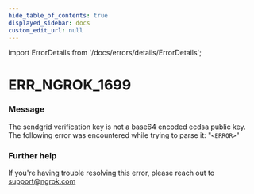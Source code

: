 ```yaml
---
hide_table_of_contents: true
displayed_sidebar: docs
custom_edit_url: null
---
```


import ErrorDetails from '/docs/errors/details/ErrorDetails';

# ERR_NGROK_1699

### Message
The sendgrid verification key is not a base64 encoded ecdsa public key. The following error was encountered while trying to parse it: "`<ERROR>`"

### Further help
If you're having trouble resolving this error, please reach out to [support@ngrok.com](mailto:support@ngrok.com?subject=Help%20with%20ERR_NGROK_1699)

<ErrorDetails error='err_ngrok_1699' />

